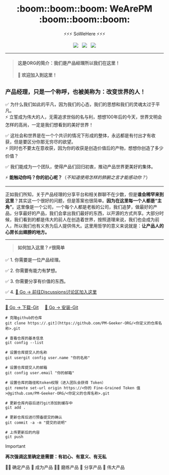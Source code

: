<div>
  <h1 align="center"> :boom::boom::boom: WeArePM :boom::boom::boom: </h1>
  <p align="center">⚡⚡⚡ SoWeHere ⚡⚡⚡</p>
</div>

<div align="center">
  <a href="https://github.com/PM-Geeker-ORG" target="_self">
    <img src="https://img.shields.io/badge/PM-Product%20Manager%20For%20Geeker-brightgreen?logo=Kubuntu&logoColor=f5f5f5" /></a> &nbsp;
  <a href="https://github.com/PM-Geeker-ORG" target="_self">
    <img src="https://img.shields.io/badge/Share-Make%20A%20Wonderful%20World-brightgreen?logo=AMP" /></a> &nbsp;
  <a href="https://github.com/PM-Geeker-ORG" target="_self">
    <img src="https://img.shields.io/badge/Base-Hold%20On%20Your%20Dream%20Here-brightgreen?logo=Funimation" /></a> 
  <hr>
</div>

> #### 这是ORG的简介：我们是产品经理所以我们在这里！
> **🎯 欢迎加入到这里！**

## ```产品经理，只是一个称呼，也被美称为：改变世界的人！```

✅ 为什么我们如此的平凡，因为我们的心态，我们的思想和我们的灵魂太过于平凡。<br>
⚡ 立誓成为伟大的人，无需追求世俗的名与利，想想100年后的今天，世界文明会怎样的高尚，一定是我们想看到的美好世界！

✅ 这社会和世界是在一个个共识的情况下形成的整体，永远都是有付出才有收获，但是要区分你那无穷尽的欲望。<br>
⚡ 同时也不要太在意收获，因为你的收获是创造价值后的产物，想想你创造了多少价值？

✅ 我们能成为一个团队，使得产品们回归初衷，推动产品世界更美好的集体。<br>

⚡ **能触动你吗？你的初心呢？**（*不知道使用怎样的肺腑之言才能感动你？*）

---
正如我们所知，关于产品经理的分享平台和相关群聊不在少数，但是**谁会稀罕来到这里**？其实这一个很好的问题，但是答案也很简单。**因为在这里每一个人都是“主角”**。这里像是一个公司，一个每个人都是老板的公司，我们追梦，做最好的产品，分享最好的产品，我们会拿出我们最好的东西，以开源的方式共享。大部分时候，我们看到的都是伟大的前人在创造着世界，按照道理来说，我们也会成为前人，所以我们也有义务为后人提供伟大。这里用哲学的意义来说就是：**让产品人的心房长出翅膀的地方。**

---

> **如何加入这里？⚡很简单**

✅ 1. 你需要是一位产品经理。

✅ 2. 你需要有能力有梦想。

✅ 3. 你需要分享有价值的东西。

✅ 4. [🔅 Go -> 前往Discussions讨论区加入这里](https://github.com/orgs/PM-Geeker-ORG/discussions)

---

[🔅 Go -> 下载-Git](https://git-scm.com/download) &nbsp;&nbsp;&nbsp; [🔅 Go -> 安装-Git](https://git-scm.com/book/zh/v2/%E8%B5%B7%E6%AD%A5-%E5%AE%89%E8%A3%85-Git)

```
# 克隆github的仓库
git clone https://.git](https://github.com/PM-Geeker-ORG/<你定义的仓库名称>.git

# 查看仓库的基本信息
git config --list

# 设置仓库提交人的名称
git usergit config user.name "你的名称"

# 设置仓库提交人的邮箱
git config user.email "你的邮箱"

# 设置仓库的路径和token权限（进入团队会获得 Token）
git remote set-url origin https://<你的 Fine-Grained Token 值>@github.com/PM-Geeker-ORG/<你定义的仓库名称>.git

# 更新仓库内容后进行git添加到缓存中
git add .

# 更新仓库后进行预备提交的确认
git commit -a -m "提交的说明"

# 上传更新后的内容
git push
```

> [!IMPORTANT]
> **再次强调这里确定是需要：有初心、有意义、有无私**

🙋‍♀️ 确定产品 👀 成为产品 👩‍💻 磨练产品 🍪 分享产品 🧙 伟大产品
